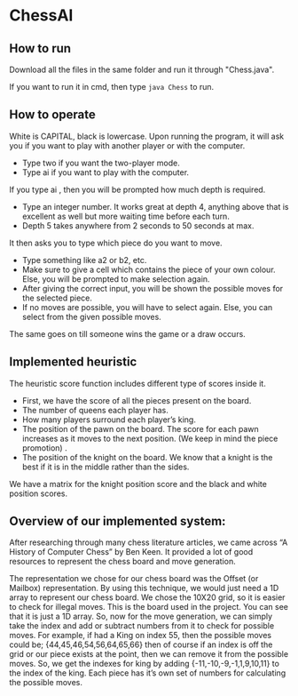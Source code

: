 # ChessAI

## How to run

Download all the files in the same folder and run it through "Chess.java".

If you want to run it in cmd, then type ```java Chess``` to run.



## How to operate
White is CAPITAL, black is lowercase. Upon running the program, it will ask you if you want to play with another player or with the computer.
- Type two if you want the two-player mode.
- Type ai if you want to play with the computer.

If you type ai , then you will be prompted how much depth is required.
- Type an integer number. It works great at depth 4, anything above that is excellent as well but more waiting time before each turn.
- Depth 5 takes anywhere from 2 seconds to 50 seconds at max.

It then asks you to type which piece do you want to move.
- Type something like a2 or b2, etc.
- Make sure to give a cell which contains the piece of your own colour. Else, you will be prompted to make selection again.
- After giving the correct input, you will be shown the possible moves for the selected piece.
- If no moves are possible, you will have to select again. Else, you can select from the given possible moves.

The same goes on till someone wins the game or a draw occurs.

## Implemented heuristic
The heuristic score function includes different type of scores inside it.
- First, we have the score of all the pieces present on the board.
- The number of queens each player has.
- How many players surround each player’s king.
- The position of the pawn on the board. The score for each pawn increases as it moves to the next position. (We keep in mind the piece promotion) .
- The position of the knight on the board. We know that a knight is the best if it is in the middle rather than the sides.

We have a matrix for the knight position score and the black and white position scores.

## Overview of our implemented system:
After researching through many chess literature articles, we came across “A History of Computer Chess” by Ben Keen. It provided a lot of good resources to represent the chess board and move generation.

The representation we chose for our chess board was the Offset (or Mailbox) representation. By using this technique, we would just need a 1D array to represent our chess board.
We chose the 10X20 grid, so it is easier to check for illegal moves.
This is the board used in the project. You can see that it is just a 1D array.
So, now for the move generation, we can simply take the index and add or subtract numbers from it to check for possible moves.
For example, if had a King on index 55, then the possible moves could be;
{44,45,46,54,56,64,65,66} then of course if an index is off the grid or our piece exists at the point, then we can remove it from the possible moves. So, we get the indexes for king by adding {-11,-10,-9,-1,1,9,10,11} to the index of the king. Each piece has it’s own set of numbers for calculating the possible moves.
